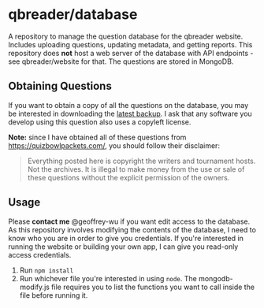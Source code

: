 # qbreader/database

A repository to manage the question database for the qbreader website.
Includes uploading questions, updating metadata, and getting reports.
This repository does **not** host a web server of the database with API endpoints - see qbreader/website for that.
The questions are stored in MongoDB.

## Obtaining Questions

If you want to obtain a copy of all the questions on the database, you may be interested in downloading the [latest backup](https://drive.google.com/drive/folders/1E1Mop3gpuFithNXwCvGqbgkfB2vkkM-J?usp=sharing).
I ask that any software you develop using this question also uses a copyleft license.

**Note:** since I have obtained all of these questions from https://quizbowlpackets.com/, you should follow their disclaimer:
> Everything posted here is copyright the writers and tournament hosts. Not the archives. It is illegal to make money from the use or sale of these questions without the explicit permission of the owners.

## Usage

Please **contact me** @geoffrey-wu if you want edit access to the database.
As this repository involves modifying the contents of the database, I need to know who you are in order to give you credentials.
If you're interested in running the website or building your own app, I can give you read-only access credentials.

1) Run `npm install`
2) Run whichever file you're interested in using `node`.
The mongodb-modify.js file requires you to list the functions you want to call inside the file before running it.
